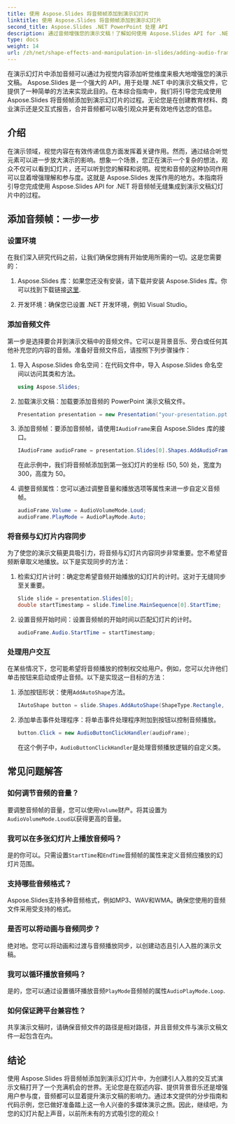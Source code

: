 ```yaml
---
title: 使用 Aspose.Slides 将音频帧添加到演示幻灯片
linktitle: 使用 Aspose.Slides 将音频帧添加到演示幻灯片
second_title: Aspose.Slides .NET PowerPoint 处理 API
description: 通过音频增强您的演示文稿！了解如何使用 Aspose.Slides API for .NET 将音频帧添加到演示幻灯片。获取分步指南和代码示例。
type: docs
weight: 14
url: /zh/net/shape-effects-and-manipulation-in-slides/adding-audio-frames/
---
```


在演示幻灯片中添加音频可以通过为视觉内容添加听觉维度来极大地增强您的演示文稿。 Aspose.Slides 是一个强大的 API，用于处理 .NET 中的演示文稿文件，它提供了一种简单的方法来实现此目的。在本综合指南中，我们将引导您完成使用 Aspose.Slides 将音频帧添加到演示幻灯片的过程。无论您是在创建教育材料、商业演示还是交互式报告，合并音频都可以吸引观众并更有效地传达您的信息。

## 介绍

在演示领域，视觉内容在有效传递信息方面发挥着关键作用。然而，通过结合听觉元素可以进一步放大演示的影响。想象一个场景，您正在演示一个复杂的想法，观众不仅可以看到幻灯片，还可以听到您的解释和说明。视觉和音频的这种协同作用可以显着增强理解和参与度。这就是 Aspose.Slides 发挥作用的地方。本指南将引导您完成使用 Aspose.Slides API for .NET 将音频帧无缝集成到演示文稿幻灯片中的过程。

## 添加音频帧：一步一步

### 设置环境

在我们深入研究代码之前，让我们确保您拥有开始使用所需的一切。这是您需要的：

1.  Aspose.Slides 库：如果您还没有安装，请下载并安装 Aspose.Slides 库。你可以找到下载链接[这里](https://releases.aspose.com/slides/net/).

2. 开发环境：确保您已设置 .NET 开发环境，例如 Visual Studio。

### 添加音频文件

第一步是选择要合并到演示文稿中的音频文件。它可以是背景音乐、旁白或任何其他补充您的内容的音频。准备好音频文件后，请按照下列步骤操作：

1. 导入 Aspose.Slides 命名空间：在代码文件中，导入 Aspose.Slides 命名空间以访问其类和方法。

   ```csharp
   using Aspose.Slides;
   ```

2. 加载演示文稿：加载要添加音频的 PowerPoint 演示文稿文件。

   ```csharp
   Presentation presentation = new Presentation("your-presentation.pptx");
   ```

3. 添加音频帧：要添加音频帧，请使用`IAudioFrame`来自 Aspose.Slides 库的接口。

   ```csharp
   IAudioFrame audioFrame = presentation.Slides[0].Shapes.AddAudioFrame(50, 50, 300, 50, "path-to-your-audio-file.mp3");
   ```

   在此示例中，我们将音频帧添加到第一张幻灯片的坐标 (50, 50) 处，宽度为 300，高度为 50。

4. 调整音频属性：您可以通过调整音量和播放选项等属性来进一步自定义音频帧。

   ```csharp
   audioFrame.Volume = AudioVolumeMode.Loud;
   audioFrame.PlayMode = AudioPlayMode.Auto;
   ```

### 将音频与幻灯片内容同步

为了使您的演示文稿更具吸引力，将音频与幻灯片内容同步非常重要。您不希望音频断章取义地播放。以下是实现同步的方法：

1. 检索幻灯片计时：确定您希望音频开始播放的幻灯片的计时。这对于无缝同步至关重要。

   ```csharp
   Slide slide = presentation.Slides[0];
   double startTimestamp = slide.Timeline.MainSequence[0].StartTime;
   ```

2. 设置音频开始时间：设置音频帧的开始时间以匹配幻灯片的计时。

   ```csharp
   audioFrame.Audio.StartTime = startTimestamp;
   ```

### 处理用户交互

在某些情况下，您可能希望将音频播放的控制权交给用户。例如，您可以允许他们单击按钮来启动或停止音频。以下是实现这一目标的方法：

1. 添加按钮形状：使用`AddAutoShape`方法。

   ```csharp
   IAutoShape button = slide.Shapes.AddAutoShape(ShapeType.Rectangle, 400, 200, 100, 30);
   ```

2. 添加单击事件处理程序：将单击事件处理程序附加到按钮以控制音频播放。

   ```csharp
   button.Click = new AudioButtonClickHandler(audioFrame);
   ```

   在这个例子中，`AudioButtonClickHandler`是处理音频播放逻辑的自定义类。

## 常见问题解答

### 如何调节音频的音量？

要调整音频帧的音量，您可以使用`Volume`财产。将其设置为`AudioVolumeMode.Loud`以获得更高的音量。

### 我可以在多张幻灯片上播放音频吗？

是的你可以。只需设置`StartTime`和`EndTime`音频帧的属性来定义音频应播放的幻灯片范围。

### 支持哪些音频格式？

Aspose.Slides支持多种音频格式，例如MP3、WAV和WMA。确保您使用的音频文件采用受支持的格式。

### 是否可以将动画与音频同步？

绝对地。您可以将动画和过渡与音频播放同步，以创建动态且引人入胜的演示文稿。

### 我可以循环播放音频吗？

是的，您可以通过设置循环播放音频`PlayMode`音频帧的属性`AudioPlayMode.Loop`.

### 如何保证跨平台兼容性？

共享演示文稿时，请确保音频文件的路径是相对路径，并且音频文件与演示文稿文件一起包含在内。

## 结论

使用 Aspose.Slides 将音频帧添加到演示幻灯片中，为创建引人入胜的交互式演示文稿打开了一个充满机会的世界。无论您是在叙述内容、提供背景音乐还是增强用户参与度，音频都可以显着提升演示文稿的影响力。通过本文提供的分步指南和代码示例，您已做好准备踏上这一令人兴奋的多媒体演示之旅。因此，继续吧，为您的幻灯片配上声音，以前所未有的方式吸引您的观众！